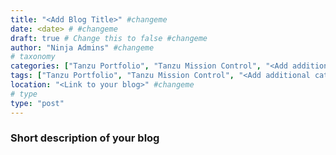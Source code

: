 ```yaml
---
title: "<Add Blog Title>" #changeme
date: <date> # #changeme
draft: true # Change this to false #changeme
author: "Ninja Admins" #changeme
# taxonomy
categories: ["Tanzu Portfolio", "Tanzu Mission Control", "<Add additional catagories here>"] #changeme
tags: ["Tanzu Portfolio", "Tanzu Mission Control", "<Add additional catagories here>"] #changeme
location: "<Link to your blog>" #changeme
# type
type: "post"
---
```


### Short description of your blog
